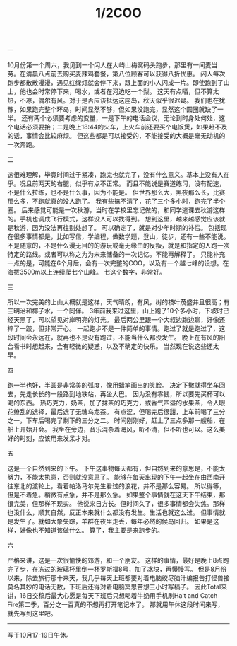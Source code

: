 ﻿---
layout: post
title:  "1/2COO"
categories: blog
description: 某年某月某日在LantauIsland跑了1/2COO。
image: LantauIsland.jpg
---


一

10月份第一个周六，我见到一个闪人在大屿山梅窝码头跑步，那里有一间麦当劳。在清晨八点前去购买麦辣鸡套餐，第八位顾客可以获得八折优惠。
闪人每次跑步都散散漫漫，遇见红绿灯就会停下来，跟上面的小人闪成一片。即使跑到了山上，他也会时常停下来，喝水，或者在河边吃一个梨。
这天有点晒，但不算太热，不凉，偶尔有风。对于是否应该抵达这座岛，秋天似乎很迟疑。
我们也在犹豫，如果跑完整个环岛，时间显然不够，但如果没跑完，显然这个圆圈就缺了一半。
还有两个必须要考虑的变量，一是下午的电话会议，无论到时身处何处，这个电话必须要接；二是晚上18:44的火车，上火车前还要买个电饭煲，如果赶不及的话，事情会比较麻烦。
但这些都是可以接受的，不能接受的大概是毫无动机的一次奔跑。

二

这很难理解，毕竟时间过于紧凑，跑完也就完了，没有什么意义。基本上没有人在乎。况且前两天的右腿，似乎有点不正常。
而且不能说是赛道练习，没有配速，不是什么拉练，也不是什么事，因为不能是。
但世界那么大，黑夜那么长，比赛那么多，不跑就真的没人跑了。
我有些搞不清了，花了三个多小时，跑完了半个圈。
后来感觉可能是一次秋游，当时在学校里忘记做的，和同学逃课去秋游这样的。手机也调成飞行模式，这样没人可以找得到。
想到这里，越来越感觉应该就是秋游，因为没法再往别处想了。
可以确定了，就是对少年时期的补偿。
包括现在很多事情都是，比如写信，学编程，做数学题，登山，徒步，还有一些不能说。
不是随意的，不是什么漫无目的的游玩或毫无缘由的反叛，就是和指定的人跑一次特定的路线。或者可以称之为为未来储备的一次记忆。不能再解释了。
只能补充一点的是，可能在6个月后，会有一次完整的COO，以及有一个越七峰的设想。在海拔3500m以上连续爬七个山峰。
七这个数字，非常好。

三

所以一次完美的上山大概就是这样，天气晴朗，有风，树的枝叶茂盛并且很高；有三明治和椰子水，一个同伴。
3年前我来过这里，山上跑了10个多小时，下坡时已经天黑了，可以望见对岸明亮的灯光。
最后两公里跟一个大叔边跑边聊，好像还摔了一跤，但非常开心。
一起跑步不是一件简单的事情。跑过了就是跑过了，这段时间会永远在，就再也不是没有跑过，不能当什么都没发生。
晚上在有风的阳台看书时想起来，会有轻微的疑惑，以及不确定的快乐。
当然现在说这些还太早。

四

跑一半也好，半圆是非常美的弧度，像用蜡笔画出的笑脸。
决定下撤就得坐车回去，先走长长的一段路到地铁站，再坐大巴。
因为没有零钱，所以要先买杯可以喝的东西。
热巧克力，奶茶，加了抹茶的巧克力，或香气四溢的水果茶，令人眼花缭乱的选择，最后选了无糖乌龙茶。
有点涩，但喝完后很甜，上车前喝了三分之一，下车后喝完了剩下的三分之二。
时间刚刚好，赶上了三点多那一艘船，在船上开始开会。
我坐在旁边，音乐混杂着海风，听不清，但不听也可以。这么美好的时刻，应该用来发呆才对。

五

这是一个自然到来的下午。
下午这事物每天都有，但自然到来的意思是，不能太努力，不能太执意，否则就没意思了。
能够在每天出现的下午一起坐在由西南开往东北的渡轮上，看着帕洛马尔先生看过的浪花，并不是那么容易。
所以得等，但是不着急。稍微有点急，并不是那么急。
如果整个事情就在这天下午结束，那很完美，但那样不现实。
他说来日方长。但时间久了，很多事情都会失焦。那样也没什么，顺其自然，反正本来就什么都没有发生。生活也就这么过。
但事情就是发生了。就如大象失踪，羊群在夜里走丢，每年必然的候鸟回归。
如果是这样，好像也不知道该做什么。
算了，我主要是来跑步的。

六

严格来讲，这是一次很愉快的郊游，和一个朋友。
这样的事情，最好是晚上8点跑完了步，在冻过的玻璃杯里倒一杯罗斯福8号，加了冰块，再慢慢写。
但是8月份以来，除去旅行那十来天，我几乎每天上班都要对着电脑绞尽脑汁编报告打怪兽接莫名其妙的电话无数，下班后还得对着电脑冥思苦想三小时写稿子。
因此Total来讲，16日交稿后最大心愿是每天下班后只想喝着牛奶用手机刷Halt and Catch Fire第二季，百分之一百真的不想再打开笔记本了。
那就用午休这段时间来写，就先写到这里吧。

---

写于10月17-19日午休。

 

 




 